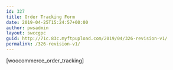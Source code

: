 ```yaml
---
id: 327
title: Order Tracking Form
date: 2019-04-25T15:24:57+00:00
author: pwsadmin
layout: swccgpc
guid: http://71c.83c.myftpupload.com/2019/04/326-revision-v1/
permalink: /326-revision-v1/
---
```

[woocommerce\_order\_tracking]